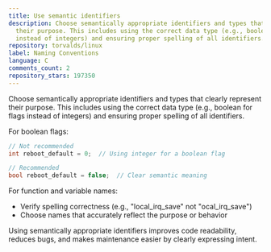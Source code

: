 ```yaml
---
title: Use semantic identifiers
description: Choose semantically appropriate identifiers and types that clearly represent
  their purpose. This includes using the correct data type (e.g., boolean for flags
  instead of integers) and ensuring proper spelling of all identifiers.
repository: torvalds/linux
label: Naming Conventions
language: C
comments_count: 2
repository_stars: 197350
---
```


Choose semantically appropriate identifiers and types that clearly represent their purpose. This includes using the correct data type (e.g., boolean for flags instead of integers) and ensuring proper spelling of all identifiers.

For boolean flags:
```c
// Not recommended
int reboot_default = 0;  // Using integer for a boolean flag

// Recommended
bool reboot_default = false;  // Clear semantic meaning
```

For function and variable names:
- Verify spelling correctness (e.g., "local_irq_save" not "ocal_irq_save")
- Choose names that accurately reflect the purpose or behavior

Using semantically appropriate identifiers improves code readability, reduces bugs, and makes maintenance easier by clearly expressing intent.